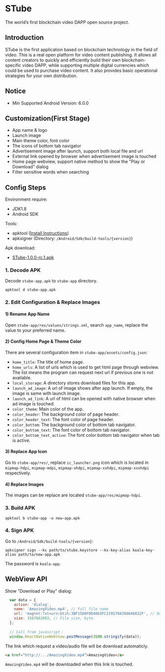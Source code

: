 # STube

The world’s first blockchain video DAPP open source project.

## Introduction

STube is the first application based on blockchain technology in the field of video. This is a real open platform for video content publishing. It allows all content creators to quickly and efficiently build their own blockchain-specific video DAPP, while supporting multiple digital currencies which could be used to purchase video content. It also provides basic operational strategies for your own distribution.

## Notice

- Min Supported Android Version: 6.0.0

## Customization(First Stage)

- App name & logo
- Launch image
- Main theme color, font color
- The icons of bottom tab navigator
- Advertisement image after launch, support both local file and url
- External link opened by browser when advertisement image is touched
- Home page webview, support native method to show the "Play or Download" dialog
- Filter sensitive words when searching

## Config Steps

Environment require: 
- JDK1.8
- Android SDK

Tools:
- apktool ([Install Instructions](https://ibotpeaches.github.io/Apktool/install/))
- apksigner (Directory: `/Android/Sdk/build-tools/{version}`)

Apk download:
- [STube-1.0.0-rc.1.apk](https://github.com/bishop-shawn/STube/releases/download/v1.0.0-rc.1/STube-1.0.0-rc.1.apk)

### 1. Decode APK

Decode `stube-app.apk` to `stube-app` directory.

```
apktool d stube-app.apk
```

### 2. Edit Configuration & Replace Images

#### 1) Rename App Name
Open `stube-app/res/values/strings.xml`, search `app_name`, replace the value to your preferred name.

#### 2) Config Home Page & Theme Color
There are several configuration item in `stube-app/assets/config.json`:
- `home_title`: The title of home page.
- `home_urls`: A list of urls which is used to get html page through webview. The list means the program can request next url if previous one is not available.
- `local_storage`: A directory stores download files for this app.
- `launch_ad_image`: A url of image shows after app launch. If empty, the image is same with launch image.
- `launch_ad_link`: A url of html can be opened with native browser when ad image is touched.
- `color_theme`: Main color of the app.
- `color_header`: The background color of page header.
- `color_header_text`: The font color of page header.
- `color_bottom`: The background color of bottom tab  navigator.
- `color_bottom_text`: The font color of bottom tab navigator.
- `color_bottom_text_active`: The font color bottom tab navigator when tab is active.

#### 3) Replace App Icon
Go to `stube-app/res/`, replace `ic_launcher.png` icon which is located in `mipmap-hdpi`, `mipmap-mdpi`, `mipmap-xhdpi`, `mipmap-xxhdpi`, `mipmap-xxxhdpi` respectively.

#### 4) Replace Images
The images can be replace are located `stube-app/res/mipmap-hdpi`.

### 3. Build APK
```
apktool b stube-app -o new-app.apk
```

### 4. Sign APK
Go to `/Android/Sdk/build-tools/{version}`:
```
apksigner sign --ks path/to/stube.keystore --ks-key-alias koala-key-alias path/to/new-app.apk
```
The password is `koala-app`.

## WebView API

Show "Download or Play" dialog:
```javascript
  var data = {
    action: 'dialog',
    name: 'AmazingVideo.mp4', // Full file name
    url: 'magnet:?xt=urn:btih:3BF15D8F0D4863FC2291704398646832F', // Download link. These protocals are supported: HTTP/FTP/MAGNET/ED2K/THUNDER.
    size: 1567663063, // File size, byte.
  };
  
  // Call from javascript：
  window.ReactNativeWebView.postMessage(JSON.stringify(data));
```
The link which request a video/audio file will be download automaticly. 
```html
<a href=“http://.../AmazingVideo.mp4”>AmazingVideo</a>
```
`AmazingVideo.mp4` will be downloaded when this link is touched.
